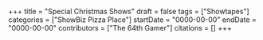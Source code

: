 +++
title = "Special Christmas Shows"
draft = false
tags = ["Showtapes"]
categories = ["ShowBiz Pizza Place"]
startDate = "0000-00-00"
endDate = "0000-00-00"
contributors = ["The 64th Gamer"]
citations = []
+++

